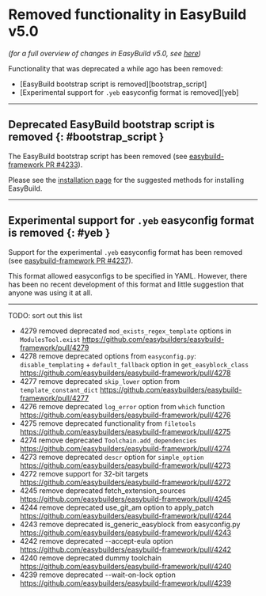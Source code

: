 # Removed functionality in EasyBuild v5.0

*(for a full overview of changes in EasyBuild v5.0, see [here](index.md))*

Functionality that was deprecated a while ago has been removed:

- [EasyBuild bootstrap script is removed][bootstrap_script]
- [Experimental support for `.yeb` easyconfig format is removed][yeb]


---

## Deprecated EasyBuild bootstrap script is removed {: #bootstrap_script }

The EasyBuild bootstrap script has been removed (see [easybuild-framework PR #4233](https://github.com/easybuilders/easybuild-framework/pull/4233)).

Please see the [installation page](../installation.md) for the suggested methods for installing EasyBuild.

---

## Experimental support for `.yeb` easyconfig format is removed {: #yeb }

Support for the experimental `.yeb` easyconfig format has been removed (see [easybuild-framework PR #4237](https://github.com/easybuilders/easybuild-framework/pull/4237)).

This format allowed easyconfigs to be specified in YAML. However, there has been no recent development of this
format and little suggestion that anyone was using it at all.

---

TODO: sort out this list

- 4279  removed deprecated `mod_exists_regex_template` options in `ModulesTool.exist` <https://github.com/easybuilders/easybuild-framework/pull/4279>
- 4278  remove deprecated options from `easyconfig.py`: `disable_templating` + `default_fallback` option in `get_easyblock_class` <https://github.com/easybuilders/easybuild-framework/pull/4278>
- 4277  remove deprecated `skip_lower` option from `template_constant_dict` <https://github.com/easybuilders/easybuild-framework/pull/4277>
- 4276  remove deprecated `log_error` option from `which` function <https://github.com/easybuilders/easybuild-framework/pull/4276>
- 4275  remove deprecated functionality from `filetools` <https://github.com/easybuilders/easybuild-framework/pull/4275>
- 4274  remove deprecated `Toolchain.add_dependencies` <https://github.com/easybuilders/easybuild-framework/pull/4274>
- 4273  remove deprecated `descr` option for `simple_option` <https://github.com/easybuilders/easybuild-framework/pull/4273>
- 4272  remove support for 32-bit targets <https://github.com/easybuilders/easybuild-framework/pull/4272>
- 4245  remove deprecated fetch_extension_sources <https://github.com/easybuilders/easybuild-framework/pull/4245>
- 4244  remove deprecated use_git_am option to apply_patch <https://github.com/easybuilders/easybuild-framework/pull/4244>
- 4243  remove deprecated is_generic_easyblock from easyconfig.py <https://github.com/easybuilders/easybuild-framework/pull/4243>
- 4242  remove deprecated --accept-eula option <https://github.com/easybuilders/easybuild-framework/pull/4242>
- 4240  remove deprecated dummy toolchain <https://github.com/easybuilders/easybuild-framework/pull/4240>
- 4239  remove deprecated --wait-on-lock option <https://github.com/easybuilders/easybuild-framework/pull/4239>

